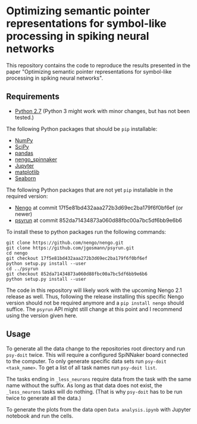 # Optimizing semantic pointer representations for symbol-like processing in spiking neural networks

This repository contains the code to reproduce the results presented in the
paper "Optimizing semantic pointer representations for symbol-like processing in
spiking neural networks".

## Requirements

* [Python 2.7](https://www.python.org/) (Python 3 might work with minor changes,
  but has not been tested.)

The following Python packages that should be `pip` installable:

* [NumPy](http://www.numpy.org/)
* [SciPy](http://www.scipy.org/)
* [pandas](http://pandas.pydata.org/)
* [nengo_spinnaker](https://github.com/project-rig/nengo_spinnaker)
* [Jupyter](https://jupyter.org/)
* [matplotlib](http://matplotlib.org/)
* [Seaborn](http://stanford.edu/~mwaskom/software/seaborn/)

The following Python packages that are not yet `pip` installable in the required
version:

* [Nengo](https://github.com/nengo/nengo) at commit 17f5e81bd432aaa272b3d69ec2ba179f6f0bf6ef (or newer)
* [psyrun](https://github.com/jgosmann/psyrun) at commit 852da71434873a060d88fbc00a7bc5df6bb9e6b6

To install these to python packages run the following commands:

```shell
git clone https://github.com/nengo/nengo.git
git clone https://github.com/jgosmann/psyrun.git
cd nengo
git checkout 17f5e81bd432aaa272b3d69ec2ba179f6f0bf6ef
python setup.py install --user
cd ../psyrun
git checkout 852da71434873a060d88fbc00a7bc5df6bb9e6b6
python setup.py install --user
```

The code in this repository will likely work with the upcoming Nengo 2.1 release
as well. Thus, following the release installing this specific Nengo version
should not be required anymore and a `pip install nengo` should suffice. The
`psyrun` API might still change at this point and I recommend using the version
given here.

## Usage

To generate all the data change to the repositories root directory and run
`psy-doit` twice. This will require a configured SpiNNaker board connected to
the computer. To only generate specific data sets run `psy-doit <task_name>`. To
get a list of all task names run `psy-doit list`.

The tasks ending in `_less_neurons` require data from the task with the same
name without the suffix. As long as that data does not exist, the
`_less_neurons` tasks will do nothing. (That is why `psy-doit` has to be run
twice to generate all the data.)

To generate the plots from the data open `Data analysis.ipynb` with Jupyter
notebook and run the cells.
